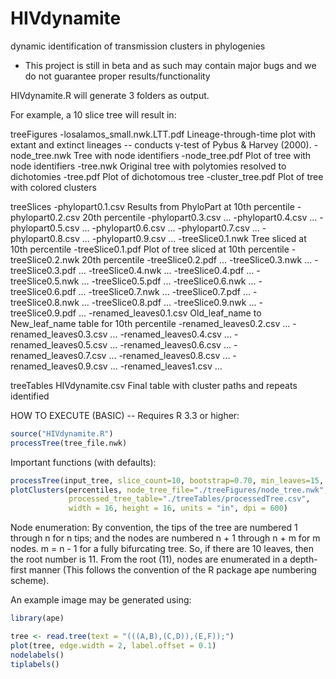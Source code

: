 # HIVdynamite <beta>
dynamic identification of transmission clusters in phylogenies

* This project is still in beta and as such may contain major bugs and we do not guarantee proper results/functionality

HIVdynamite.R will generate 3 folders as output.


For example, a 10 slice tree will result in:

treeFigures
-losalamos_small.nwk.LTT.pdf     Lineage-through-time plot with extant and extinct lineages -- conducts γ-test of Pybus & Harvey (2000).
-node_tree.nwk                   Tree with node identifiers
-node_tree.pdf                   Plot of tree with node identifiers
-tree.nwk                        Original tree with polytomies resolved to dichotomies
-tree.pdf                        Plot of dichotomous tree
-cluster_tree.pdf                Plot of tree with colored clusters

treeSlices
-phylopart0.1.csv                Results from PhyloPart at 10th percentile
-phylopart0.2.csv                20th percentile
-phylopart0.3.csv                ...
-phylopart0.4.csv                ...
-phylopart0.5.csv                ...
-phylopart0.6.csv                ...
-phylopart0.7.csv                ...
-phylopart0.8.csv                ...
-phylopart0.9.csv                ...
-treeSlice0.1.nwk                Tree sliced at 10th percentile
-treeSlice0.1.pdf                Plot of tree sliced at 10th percentile
-treeSlice0.2.nwk                20th percentile
-treeSlice0.2.pdf                ...
-treeSlice0.3.nwk                ...
-treeSlice0.3.pdf                ...
-treeSlice0.4.nwk                ...
-treeSlice0.4.pdf                ...
-treeSlice0.5.nwk                ...
-treeSlice0.5.pdf                ...
-treeSlice0.6.nwk                ...
-treeSlice0.6.pdf                ...
-treeSlice0.7.nwk                ...
-treeSlice0.7.pdf                ...
-treeSlice0.8.nwk                ...
-treeSlice0.8.pdf                ...
-treeSlice0.9.nwk                ...
-treeSlice0.9.pdf                ...
-renamed_leaves0.1.csv           Old_leaf_name to New_leaf_name table for 10th percentile
-renamed_leaves0.2.csv           ...
-renamed_leaves0.3.csv           ...
-renamed_leaves0.4.csv           ...
-renamed_leaves0.5.csv           ...
-renamed_leaves0.6.csv           ...
-renamed_leaves0.7.csv           ...
-renamed_leaves0.8.csv           ...
-renamed_leaves0.9.csv           ...
-renamed_leaves1.csv             ...

treeTables
    HIVdynamite.csv                 Final table with cluster paths and repeats identified

HOW TO EXECUTE (BASIC) -- Requires R 3.3 or higher:

```R
source("HIVdynamite.R")
processTree(tree_file.nwk)
```

Important functions (with defaults):

```R
processTree(input_tree, slice_count=10, bootstrap=0.70, min_leaves=15, perc_dist=0.05)
plotClusters(percentiles, node_tree_file="./treeFigures/node_tree.nwk",
             processed_tree_table="./treeTables/processedTree.csv",
             width = 16, height = 16, units = "in", dpi = 600)
```

Node enumeration:
By convention, the tips of the tree are numbered 1 through n for n tips; and the nodes are numbered n + 1 through n + m for m nodes. m = n - 1 for a fully bifurcating tree. So, if there are 10 leaves, then the root number is 11. From the root (11), nodes are enumerated in a depth-first manner (This follows the convention of the R package ape numbering scheme).

An example image may be generated using:

```R
library(ape)

tree <- read.tree(text = "(((A,B),(C,D)),(E,F));")
plot(tree, edge.width = 2, label.offset = 0.1)
nodelabels()
tiplabels()
```
